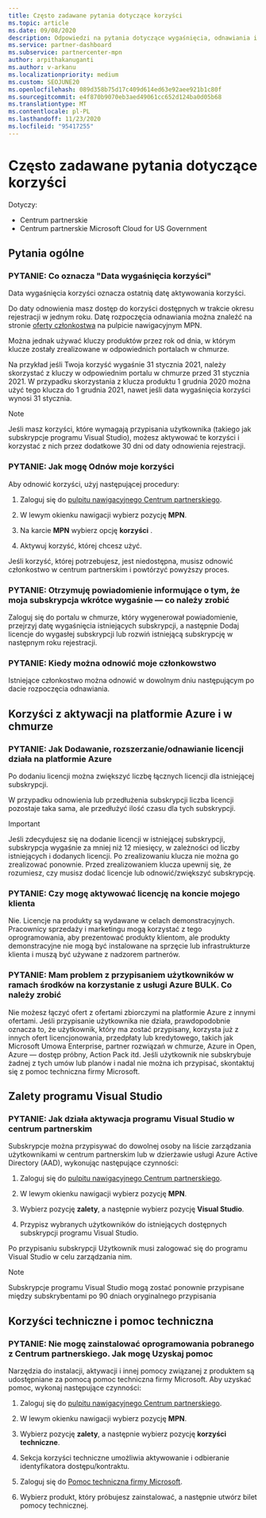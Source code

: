 ```yaml
---
title: Często zadawane pytania dotyczące korzyści
ms.topic: article
ms.date: 09/08/2020
description: Odpowiedzi na pytania dotyczące wygaśnięcia, odnawiania i aktywowania licencji dla platformy Azure, chmury, programu Visual Studio i korzyści technicznych i pomocy technicznej
ms.service: partner-dashboard
ms.subservice: partnercenter-mpn
author: arpithakanuganti
ms.author: v-arkanu
ms.localizationpriority: medium
ms.custom: SEOJUNE20
ms.openlocfilehash: 089d358b75d17c409d614ed63e92aee921b1c80f
ms.sourcegitcommit: e4f870b9070eb3aed49061cc652d124ba0d05b68
ms.translationtype: MT
ms.contentlocale: pl-PL
ms.lasthandoff: 11/23/2020
ms.locfileid: "95417255"
---
```

# <a name="benefits-faq"></a>Często zadawane pytania dotyczące korzyści

Dotyczy:

- Centrum partnerskie
- Centrum partnerskie Microsoft Cloud for US Government

## <a name="general-questions"></a>Pytania ogólne

### <a name="q-what-does-benefit-expiry-date-mean"></a>PYTANIE: Co oznacza "Data wygaśnięcia korzyści"

Data wygaśnięcia korzyści oznacza ostatnią datę aktywowania korzyści.

Do daty odnowienia masz dostęp do korzyści dostępnych w trakcie okresu rejestracji w jednym roku. Datę rozpoczęcia odnawiania można znaleźć na stronie [oferty członkostwa](https://partner.microsoft.com/dashboard/mpn/offers) na pulpicie nawigacyjnym MPN.

Można jednak używać kluczy produktów przez rok od dnia, w którym klucze zostały zrealizowane w odpowiednich portalach w chmurze.

Na przykład jeśli Twoja korzyść wygaśnie 31 stycznia 2021, należy skorzystać z kluczy w odpowiednim portalu w chmurze przed 31 stycznia 2021. W przypadku skorzystania z klucza produktu 1 grudnia 2020 można użyć tego klucza do 1 grudnia 2021, nawet jeśli data wygaśnięcia korzyści wynosi 31 stycznia.

>[!NOTE]
>Jeśli masz korzyści, które wymagają przypisania użytkownika (takiego jak subskrypcje programu Visual Studio), możesz aktywować te korzyści i korzystać z nich przez dodatkowe 30 dni od daty odnowienia rejestracji.

### <a name="q-how-do-i-renew-my-benefits"></a>PYTANIE: Jak mogę Odnów moje korzyści

Aby odnowić korzyści, użyj następującej procedury:

1. Zaloguj się do [pulpitu nawigacyjnego Centrum partnerskiego](https://partner.microsoft.com/dashboard/).

2. W lewym okienku nawigacji wybierz pozycję **MPN**.

3. Na karcie **MPN** wybierz opcję **korzyści** .

4. Aktywuj korzyść, której chcesz użyć.

Jeśli korzyść, której potrzebujesz, jest niedostępna, musisz odnowić członkostwo w centrum partnerskim i powtórzyć powyższy proces.

### <a name="q-i-received-a-notification-informing-me-that-my-subscription-is-expiring-soon---what-should-i-do"></a>PYTANIE: Otrzymuję powiadomienie informujące o tym, że moja subskrypcja wkrótce wygaśnie — co należy zrobić

Zaloguj się do portalu w chmurze, który wygenerował powiadomienie, przejrzyj datę wygaśnięcia istniejących subskrypcji, a następnie Dodaj licencje do wygasłej subskrypcji lub rozwiń istniejącą subskrypcję w następnym roku rejestracji.

### <a name="q-when-can-i-renew-my-membership"></a>PYTANIE: Kiedy można odnowić moje członkowstwo

Istniejące członkostwo można odnowić w dowolnym dniu następującym po dacie rozpoczęcia odnawiania.

## <a name="azure-and-cloud-activation-benefits"></a>Korzyści z aktywacji na platformie Azure i w chmurze

### <a name="q-how-does-adding-extendingrenewing-licenses-work-on-azure"></a>PYTANIE: Jak Dodawanie, rozszerzanie/odnawianie licencji działa na platformie Azure

Po dodaniu licencji można zwiększyć liczbę łącznych licencji dla istniejącej subskrypcji.

W przypadku odnowienia lub przedłużenia subskrypcji liczba licencji pozostaje taka sama, ale przedłużyć ilość czasu dla tych subskrypcji.

>[!IMPORTANT]
>Jeśli zdecydujesz się na dodanie licencji w istniejącej subskrypcji, subskrypcja wygaśnie za mniej niż 12 miesięcy, w zależności od liczby istniejących i dodanych licencji. Po zrealizowaniu klucza nie można go zrealizować ponownie. Przed zrealizowaniem klucza upewnij się, że rozumiesz, czy musisz dodać licencje lub odnowić/zwiększyć subskrypcję.

### <a name="q-can-i-activate-the-license-on-my-customers-account"></a>PYTANIE: Czy mogę aktywować licencję na koncie mojego klienta

Nie. Licencje na produkty są wydawane w celach demonstracyjnych. Pracownicy sprzedaży i marketingu mogą korzystać z tego oprogramowania, aby prezentować produkty klientom, ale produkty demonstracyjne nie mogą być instalowane na sprzęcie lub infrastrukturze klienta i muszą być używane z nadzorem partnerów.

### <a name="q-im-having-trouble-assigning-users-in-azure-bulk-credit-what-should-i-do"></a>PYTANIE: Mam problem z przypisaniem użytkowników w ramach środków na korzystanie z usługi Azure BULK. Co należy zrobić

Nie możesz łączyć ofert z ofertami zbiorczymi na platformie Azure z innymi ofertami. Jeśli przypisanie użytkownika nie działa, prawdopodobnie oznacza to, że użytkownik, który ma zostać przypisany, korzysta już z innych ofert licencjonowania, przedpłaty lub kredytowego, takich jak Microsoft Umowa Enterprise, partner rozwiązań w chmurze, Azure in Open, Azure — dostęp próbny, Action Pack itd. Jeśli użytkownik nie subskrybuje żadnej z tych umów lub planów i nadal nie można ich przypisać, skontaktuj się z pomoc techniczna firmy Microsoft.

## <a name="visual-studio-benefits"></a>Zalety programu Visual Studio

### <a name="q-how-does-visual-studio-activation-work-in-partner-center"></a>PYTANIE: Jak działa aktywacja programu Visual Studio w centrum partnerskim

Subskrypcje można przypisywać do dowolnej osoby na liście zarządzania użytkownikami w centrum partnerskim lub w dzierżawie usługi Azure Active Directory (AAD), wykonując następujące czynności:

1. Zaloguj się do [pulpitu nawigacyjnego Centrum partnerskiego](https://partner.microsoft.com/dashboard/).

2. W lewym okienku nawigacji wybierz pozycję **MPN**.

3. Wybierz pozycję **zalety**, a następnie wybierz pozycję **Visual Studio**.

4. Przypisz wybranych użytkowników do istniejących dostępnych subskrypcji programu Visual Studio.

Po przypisaniu subskrypcji Użytkownik musi zalogować się do programu Visual Studio w celu zarządzania nim.

>[!Note]
> Subskrypcje programu Visual Studio mogą zostać ponownie przypisane między subskrybentami po 90 dniach oryginalnego przypisania

## <a name="technical-benefits-and-support"></a>Korzyści techniczne i pomoc techniczna

### <a name="q-i-cant-install-the-software-i-downloaded-from-partner-center-how-do-i-get-help"></a>PYTANIE: Nie mogę zainstalować oprogramowania pobranego z Centrum partnerskiego. Jak mogę Uzyskaj pomoc

Narzędzia do instalacji, aktywacji i innej pomocy związanej z produktem są udostępniane za pomocą pomoc techniczna firmy Microsoft. Aby uzyskać pomoc, wykonaj następujące czynności:

1. Zaloguj się do [pulpitu nawigacyjnego Centrum partnerskiego](https://partner.microsoft.com/dashboard/).

2. W lewym okienku nawigacji wybierz pozycję **MPN**.

3. Wybierz pozycję **zalety**, a następnie wybierz pozycję **korzyści techniczne**.

4. Sekcja korzyści techniczne umożliwia aktywowanie i odbieranie identyfikatora dostępu/kontraktu.

5. Zaloguj się do [Pomoc techniczna firmy Microsoft](https://support.microsoft.com/supportforbusiness/productselection).

6. Wybierz produkt, który próbujesz zainstalować, a następnie utwórz bilet pomocy technicznej.
